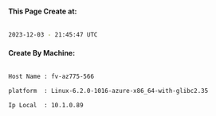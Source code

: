 
   
#### This Page Create at:

```bash

2023-12-03 - 21:45:47 UTC

```

#### Create By Machine:

```bash

Host Name : fv-az775-566

platform  : Linux-6.2.0-1016-azure-x86_64-with-glibc2.35

Ip Local  : 10.1.0.89

```

